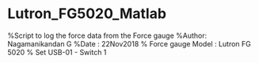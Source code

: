 # Lutron_FG5020_Matlab
%Script to log the force data from the Force gauge
%Author: Nagamanikandan G
%Date  : 22Nov2018
% Force gauge Model : Lutron FG 5020
% Set USB-01 - Switch 1
